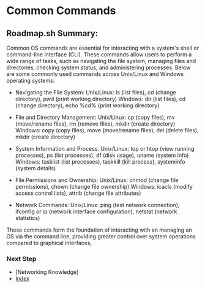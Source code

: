 # Common Commands

## Roadmap.sh Summary:
Common OS commands are essential for interacting with a system's shell or command-line interface (CLI). These commands allow users to perform a wide range of tasks, such as navigating the file system, managing files and directories, checking system status, and administering processes. Below are some commonly used commands across Unix/Linux and Windows operating systems:

- Navigating the File System:
    Unix/Linux: ls (list files), cd (change directory), pwd (print working directory)
    Windows: dir (list files), cd (change directory), echo %cd% (print working directory)

- File and Directory Management:
    Unix/Linux: cp (copy files), mv (move/rename files), rm (remove files), mkdir (create directory)
    Windows: copy (copy files), move (move/rename files), del (delete files), mkdir (create directory)

- System Information and Process:
    Unix/Linux: top or htop (view running processes), ps (list processes), df (disk usage), uname (system info)
    Windows: tasklist (list processes), taskkill (kill process), systeminfo (system details)

- File Permissions and Ownership:
    Unix/Linux: chmod (change file permissions), chown (change file ownership)
    Windows: icacls (modify access control lists), attrib (change file attributes)

- Network Commands:
    Unix/Linux: ping (test network connection), ifconfig or ip (network interface configuration), netstat (network statistics)

These commands form the foundation of interacting with an managing an OS via the command line, providing greater control over system operations compared to graphical interfaces,

### Next Step
- [Networking Knowledge]
- [Index](https://github.com/Sisu-Sus/CyberSec-RoadMap/blob/main/index.md)
